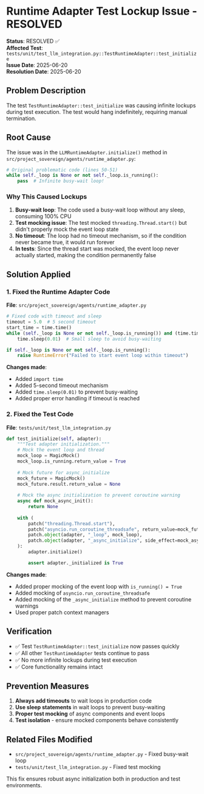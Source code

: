 # Runtime Adapter Test Lockup Issue - RESOLVED

**Status**: RESOLVED ✅  
**Affected Test**: `tests/unit/test_llm_integration.py::TestRuntimeAdapter::test_initialize`  
**Issue Date**: 2025-06-20  
**Resolution Date**: 2025-06-20  

## Problem Description

The test `TestRuntimeAdapter::test_initialize` was causing infinite lockups during test execution. The test would hang indefinitely, requiring manual termination.

## Root Cause

The issue was in the `LLMRuntimeAdapter.initialize()` method in `src/project_sovereign/agents/runtime_adapter.py`:

```python
# Original problematic code (lines 50-51)
while self._loop is None or not self._loop.is_running():
    pass  # Infinite busy-wait loop!
```

### Why This Caused Lockups

1. **Busy-wait loop**: The code used a busy-wait loop without any sleep, consuming 100% CPU
2. **Test mocking issue**: The test mocked `threading.Thread.start()` but didn't properly mock the event loop state
3. **No timeout**: The loop had no timeout mechanism, so if the condition never became true, it would run forever
4. **In tests**: Since the thread start was mocked, the event loop never actually started, making the condition permanently false

## Solution Applied

### 1. Fixed the Runtime Adapter Code

**File**: `src/project_sovereign/agents/runtime_adapter.py`

```python
# Fixed code with timeout and sleep
timeout = 5.0  # 5 second timeout
start_time = time.time()
while (self._loop is None or not self._loop.is_running()) and (time.time() - start_time) < timeout:
    time.sleep(0.01)  # Small sleep to avoid busy-waiting

if self._loop is None or not self._loop.is_running():
    raise RuntimeError("Failed to start event loop within timeout")
```

**Changes made**:
- Added `import time` 
- Added 5-second timeout mechanism
- Added `time.sleep(0.01)` to prevent busy-waiting
- Added proper error handling if timeout is reached

### 2. Fixed the Test Code

**File**: `tests/unit/test_llm_integration.py`

```python
def test_initialize(self, adapter):
    """Test adapter initialization."""
    # Mock the event loop and thread
    mock_loop = MagicMock()
    mock_loop.is_running.return_value = True
    
    # Mock future for async_initialize
    mock_future = MagicMock()
    mock_future.result.return_value = None
    
    # Mock the async initialization to prevent coroutine warning
    async def mock_async_init():
        return None
    
    with (
        patch("threading.Thread.start"),
        patch("asyncio.run_coroutine_threadsafe", return_value=mock_future),
        patch.object(adapter, "_loop", mock_loop),
        patch.object(adapter, "_async_initialize", side_effect=mock_async_init)
    ):
        adapter.initialize()

        assert adapter._initialized is True
```

**Changes made**:
- Added proper mocking of the event loop with `is_running() = True`
- Added mocking of `asyncio.run_coroutine_threadsafe`
- Added mocking of the `_async_initialize` method to prevent coroutine warnings
- Used proper patch context managers

## Verification

- ✅ Test `TestRuntimeAdapter::test_initialize` now passes quickly
- ✅ All other `TestRuntimeAdapter` tests continue to pass
- ✅ No more infinite lockups during test execution
- ✅ Core functionality remains intact

## Prevention Measures

1. **Always add timeouts** to wait loops in production code
2. **Use sleep statements** in wait loops to prevent busy-waiting  
3. **Proper test mocking** of async components and event loops
4. **Test isolation** - ensure mocked components behave consistently

## Related Files Modified

- `src/project_sovereign/agents/runtime_adapter.py` - Fixed busy-wait loop
- `tests/unit/test_llm_integration.py` - Fixed test mocking

This fix ensures robust async initialization both in production and test environments.